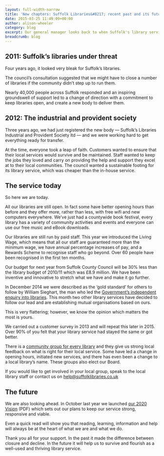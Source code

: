 ```yaml
---
layout: full-width-narrow
title: 'New chapters: Suffolk Libraries&#8217; recent past and its future'
date: 2015-03-25 11:49:09+00:00
author: alison-wheeler
category: blog
excerpt: Our general manager looks back to when Suffolk's library service was under threat, the creation of the IPS and to the future with some optimism.
breadcrumb: blog
---
```

## 2011: Suffolk&#8217;s libraries under threat

Four years ago, it looked very bleak for Suffolk’s libraries.

The council’s consultation suggested that we might have to close a number of libraries if the community didn’t step up to run them.

Nearly 40,000 people across Suffolk responded and an inspiring groundswell of support led to a change of direction with a commitment to keep libraries open, and create a new body to deliver them.

## 2012: The industrial and provident society

Three years ago, we had just registered the new body — Suffolk’s Libraries Industrial and Provident Society ltd — and we were working hard to get everything ready for transfer.

At the time, everyone took a leap of faith. Customers wanted to ensure that their local services would survive and be maintained. Staff wanted to keep the jobs they loved and carry on providing the help and support they excel at to their local communities. The council wanted a sustainable footing for its library service, which was cheaper than the in-house service.

## The service today

So here we are today.

All our libraries are still open. In fact some have better opening hours than before and they offer more, rather than less, with free wifi and new computers everywhere. We’ve just had a countywide book festival, every library has a variety of community activities and events and everyone can use our free music and eBook downloads.

Our libraries are still run by paid staff. This year we introduced the Living Wage, which means that all our staff are guaranteed more than the minimum wage, we have annual percentage increases of pay, and a Rewards Scheme to recognise staff who go beyond. Over 60 people have been recognised in the first ten months.

Our budget for next year from Suffolk County Council will be 30% less than the library budget of 2010/11 which was &pound;8.9 million. We have been inventive and innovative to stretch what we have and make it go further.

In December 2014 we were described as the ‘gold standard’ for others to follow by William Sieghart, the man who led the [Government’s independent enquiry into libraries](https://www.gov.uk/government/publications/independent-library-report-for-england). This month two other library services have decided to follow our lead and are establishing mutual organisations based on ours.

This is very flattering; however, we know the opinion which matters the most is yours.

We carried out a customer survey in 2013 and will repeat this later in 2015. Over 90% of you felt that your library service had stayed the same or got better.

There is a [community group for every library](http://suffolklibraries.co.uk/about/member-organisations/) and they give us strong local feedback on what is right for their local service. Some have led a change in opening hours, initiated new services, and there has even been a change to a local library’s name. These groups also elect our Board.

If you would like to get involved in your local group, speak to the local library staff or contact us on help@suffolklibraries.co.uk

## The future

We are also looking ahead. In October last year we launched [our 2020 Vision](http://suffolklibraries.co.uk/wp-content/uploads/2014/01/16975-Suffolk-Libraries-Vision-2013-14-v02_Report-A4-LR.pdf) (PDF) which sets out our plans to keep our service strong, responsive and viable.

Even a quick read will show you that reading, learning, information and help will always be at the heart of what we are and what we do.

Thank you all for your support. In the past it made the difference between closure and decline. In the future it will help us to survive and flourish as a well-used and thriving library service.
